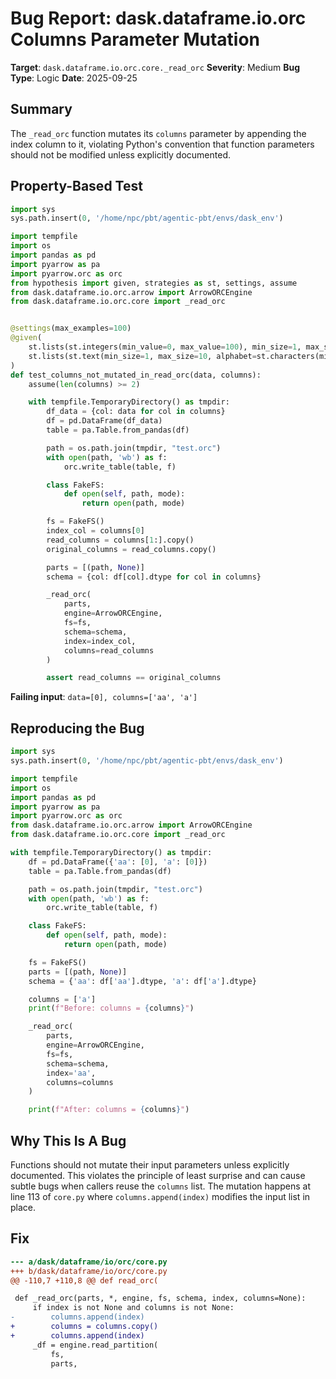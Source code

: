 # Bug Report: dask.dataframe.io.orc Columns Parameter Mutation

**Target**: `dask.dataframe.io.orc.core._read_orc`
**Severity**: Medium
**Bug Type**: Logic
**Date**: 2025-09-25

## Summary

The `_read_orc` function mutates its `columns` parameter by appending the index column to it, violating Python's convention that function parameters should not be modified unless explicitly documented.

## Property-Based Test

```python
import sys
sys.path.insert(0, '/home/npc/pbt/agentic-pbt/envs/dask_env')

import tempfile
import os
import pandas as pd
import pyarrow as pa
import pyarrow.orc as orc
from hypothesis import given, strategies as st, settings, assume
from dask.dataframe.io.orc.arrow import ArrowORCEngine
from dask.dataframe.io.orc.core import _read_orc


@settings(max_examples=100)
@given(
    st.lists(st.integers(min_value=0, max_value=100), min_size=1, max_size=20),
    st.lists(st.text(min_size=1, max_size=10, alphabet=st.characters(min_codepoint=97, max_codepoint=122)), min_size=1, max_size=5).map(lambda x: list(set(x)))
)
def test_columns_not_mutated_in_read_orc(data, columns):
    assume(len(columns) >= 2)

    with tempfile.TemporaryDirectory() as tmpdir:
        df_data = {col: data for col in columns}
        df = pd.DataFrame(df_data)
        table = pa.Table.from_pandas(df)

        path = os.path.join(tmpdir, "test.orc")
        with open(path, 'wb') as f:
            orc.write_table(table, f)

        class FakeFS:
            def open(self, path, mode):
                return open(path, mode)

        fs = FakeFS()
        index_col = columns[0]
        read_columns = columns[1:].copy()
        original_columns = read_columns.copy()

        parts = [(path, None)]
        schema = {col: df[col].dtype for col in columns}

        _read_orc(
            parts,
            engine=ArrowORCEngine,
            fs=fs,
            schema=schema,
            index=index_col,
            columns=read_columns
        )

        assert read_columns == original_columns
```

**Failing input**: `data=[0], columns=['aa', 'a']`

## Reproducing the Bug

```python
import sys
sys.path.insert(0, '/home/npc/pbt/agentic-pbt/envs/dask_env')

import tempfile
import os
import pandas as pd
import pyarrow as pa
import pyarrow.orc as orc
from dask.dataframe.io.orc.arrow import ArrowORCEngine
from dask.dataframe.io.orc.core import _read_orc

with tempfile.TemporaryDirectory() as tmpdir:
    df = pd.DataFrame({'aa': [0], 'a': [0]})
    table = pa.Table.from_pandas(df)

    path = os.path.join(tmpdir, "test.orc")
    with open(path, 'wb') as f:
        orc.write_table(table, f)

    class FakeFS:
        def open(self, path, mode):
            return open(path, mode)

    fs = FakeFS()
    parts = [(path, None)]
    schema = {'aa': df['aa'].dtype, 'a': df['a'].dtype}

    columns = ['a']
    print(f"Before: columns = {columns}")

    _read_orc(
        parts,
        engine=ArrowORCEngine,
        fs=fs,
        schema=schema,
        index='aa',
        columns=columns
    )

    print(f"After: columns = {columns}")
```

## Why This Is A Bug

Functions should not mutate their input parameters unless explicitly documented. This violates the principle of least surprise and can cause subtle bugs when callers reuse the `columns` list. The mutation happens at line 113 of `core.py` where `columns.append(index)` modifies the input list in place.

## Fix

```diff
--- a/dask/dataframe/io/orc/core.py
+++ b/dask/dataframe/io/orc/core.py
@@ -110,7 +110,8 @@ def read_orc(

 def _read_orc(parts, *, engine, fs, schema, index, columns=None):
     if index is not None and columns is not None:
-        columns.append(index)
+        columns = columns.copy()
+        columns.append(index)
     _df = engine.read_partition(
         fs,
         parts,
```